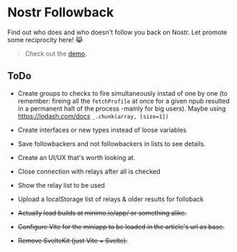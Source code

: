 # Nostr Followback

Find out who does and who doesn't follow you back on Nostr.
Let promote some reciprocity here! 😹

> Check out the [demo](https://minimo.io/app/nostr-followback/).

## ToDo

-   Create groups to checks to fire simultaneously instad of one by one (to remember: fireing all the `fetchProfile` at once for a given npub resulted in a permanent halt of the process -mainly for big users). Maybe using https://lodash.com/docs `_.chunk(array, [size=1])`
-   Create interfaces or new types instead of loose variables
-   Save followbackers and not followbackers in lists to see details.
-   Create an UI/UX that's worth looking at.
-   Close connection with relays after all is checked
-   Show the relay list to be used
-   Upload a localStorage list of relays & older results for folloback

-   ~~Actually load builds at minimo.io/app/ or something alike.~~
-   ~~Configure Vite for the miniapp to be loaded in the article's url as base.~~
-   ~~Remove SvelteKit (just Vite + Svelte).~~
